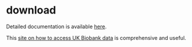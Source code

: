 # download

Detailed documentation is available [here](https://ukb-download-and-prep-template.readthedocs.io/).

This [site on how to access UK Biobank data](http://biobank.ctsu.ox.ac.uk/crystal/exinfo.cgi?src=AccessingData) is comprehensive and useful.
